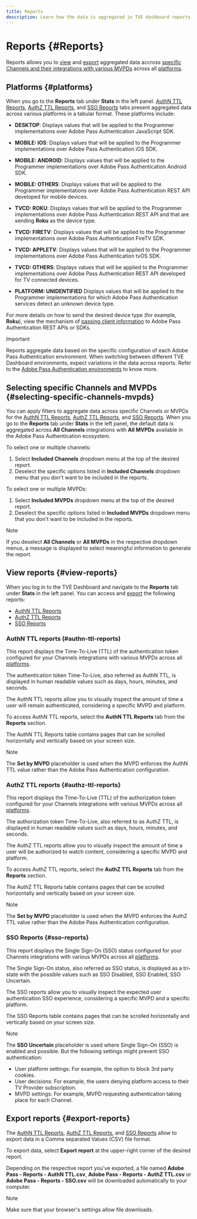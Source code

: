 ```yaml
---
title: Reports
description: Learn how the data is aggregated in TVE dashboard reports.
---
```

# Reports {#Reports}

Reports allows you to [view](#view-reports) and [export](#export-reports) aggregated data accross [specific Channels and their integrations with various MVPDs](#selecting-specific-channels-mvpds) across all [platforms](#platforms).

## Platforms {#platforms}

When you go to the **Reports** tab under **Stats** in the left panel. [AuthN TTL Reports](#authn-ttl-reports), [AuthZ TTL Reports](#authz-ttl-reports), and [SSO Reports](#sso-reports) tabs present aggregated data across various platforms in a tabular format. These platforms include:

* **DESKTOP**: Displays values that will be applied to the Programmer implementations over Adobe Pass Authentication JavaScript SDK.

* **MOBILE: IOS**: Displays values that will be applied to the Programmer implementations over Adobe Pass Authentication iOS SDK.

* **MOBILE: ANDROID**: Displays values that will be applied to the Programmer implementations over Adobe Pass Authentication Android SDK.

* **MOBILE: OTHERS**: Displays values that will be applied to the Programmer implementations over Adobe Pass Authentication REST API developed for mobile devices.

* **TVCD: ROKU**: Displays values that will be applied to the Programmer implementations over Adobe Pass Authentication REST API and that are sending **Roku** as the device type.

* **TVCD: FIRETV**: Displays values that will be applied to the Programmer implementations over Adobe Pass Authentication FireTV SDK.

* **TVCD: APPLETV**: Displays values that will be applied to the Programmer implementations over Adobe Pass Authentication tvOS SDK.

* **TVCD: OTHERS**: Displays values that will be applied to the Programmer implementations over Adobe Pass Authentication REST API developed for TV connected devices.

* **PLATFORM: UNIDENTIFIED** Displays values that will be applied to the Programmer implementations for which Adobe Pass Authentication services detect an unknown device type.

For more details on how to send the desired device type (for example, **Roku**), view the mechanism of [passing client information](/help/authentication/passing-client-information-device-connection-and-application.md) to Adobe Pass Authentication REST APIs or SDKs.

>[!IMPORTANT]
>
>Reports aggregate data based on the specific configuration of each Adobe Pass Authentication environment. When switching between different TVE Dashboard environments, expect variations in the data across reports. Refer to the [Adobe Pass Authentication environments](/help/authentication/tve-dashboard-environments.md) to know more. 

## Selecting specific Channels and MVPDs {#selecting-specific-channels-mvpds} 

You can apply filters to aggregate data across specific Channels or MVPDs for the [AuthN TTL Reports](#authn-ttl-reports), [AuthZ TTL Reports](#authz-ttl-reports), and [SSO Reports](#sso-reports). When you go to the **Reports** tab under **Stats** in the left panel, the default data is aggregated across **All Channels** integrations with **All MVPDs** available in the Adobe Pass Authentication ecosystem.

To select one or multiple channels:

1. Select **Included Channels** dropdown menu at the top of the desired report.
1. Deselect the specific options listed in **Included Channels** dropdown menu that you don't want to be included in the reports.

To select one or multiple MVPDs:

1. Select **Included MVPDs** dropdown menu at the top of the desired report.
1. Deselect the specific options listed in **Included MVPDs** dropdown menu that you don't want to be included in the reports.

>[!NOTE]
>
>If you deselect **All Channels** or **All MVPDs** in the respective dropdown menus, a message is displayed to select meaningful information to generate the report.

## View reports {#view-reports}

When you log in to the TVE Dashboard and navigate to the **Reports** tab under **Stats** in the left panel. You can access and [export](#export-reports) the following reports:

* [AuthN TTL Reports](#authn-ttl-reports)
* [AuthZ TTL Reports](#authz-ttl-reports)
* [SSO Reports](#sso-reports)

### AuthN TTL reports (#authn-ttl-reports)

This report displays the Time-To-Live (TTL) of the authentication token configured for your Channels integrations with various MVPDs across all [platforms](#platforms).

The authentication token Time-To-Live, also referred as AuthN TTL, is displayed in human readable values such as days, hours, minutes, and seconds.

The AuthN TTL reports allow you to visually inspect the amount of time a user will remain authenticated, considering a specific MVPD and platform.

To access AuthN TTL reports, select the **AuthN TTL Reports** tab from the **Reports** section.

The AuthN TTL Reports table contains pages that can be scrolled horizontally and vertically based on your screen size.

>[!NOTE]
>
> The **Set by MVPD** placeholder is used when the MVPD enforces the AuthN TTL value rather than the Adobe Pass Authentication configuration.

### AuthZ TTL reports {#authz-ttl-reports}

This report displays the Time-To-Live (TTL) of the authorization token configured for your Channels integrations with various MVPDs across all [platforms](#platforms).

The authorization token Time-To-Live, also referred to as AuthZ TTL, is displayed in human readable values such as days, hours, minutes, and seconds.

The AuthZ TTL reports allow you to visually inspect the amount of time a user will be authorized to watch content, considering a specific MVPD and platform.

To access AuthZ TTL reports, select the **AuthZ TTL Reports** tab from the **Reports** section.

The AuthZ TTL Reports table contains pages that can be scrolled horizontally and vertically based on your screen size.

>[!NOTE]
>
> The **Set by MVPD** placeholder is used when the MVPD enforces the AuthZ TTL value rather than the Adobe Pass Authentication configuration.

### SSO Reports {#sso-reports}

This report displays the Single Sign-On (SSO) status configured for your Channels integrations with various MVPDs across all [platforms](#platforms).

The Single Sign-On status, also referred as SSO status, is displayed as a tri-state with the possible values such as SSO Disabled, SSO Enabled, SSO Uncertain.

The SSO reports allow you to visually inspect the expected user authentication SSO experience, considering a specific MVPD and a specific platform.

The SSO Reports table contains pages that can be scrolled horizontally and vertically based on your screen size.

>[!NOTE]
>
> The **SSO Uncertain** placeholder is used where Single Sign-On (SSO) is enabled and possible. But the following settings might prevent SSO authentication:
>
> * User platform settings: For example, the option to block 3rd party cookies.
> * User decisions: For example, the users denying platform access to their TV Provider subscription.
> * MVPD settings: For example, MVPD requesting authentication taking place for each Channel.

## Export reports {#export-reports}

The [AuthN TTL Reports](#authn-ttl-reports), [AuthZ TTL Reports](#authz-ttl-reports), and [SSO Reports](#sso-reports) allow to export data in a Comma separated Values (CSV) file format.

To export data, select **Export report** at the upper-right corner of the desired report.
 
Depending on the respective report you've exported, a file named **Adobe Pass - Reports - AuthN TTL.csv**, **Adobe Pass - Reports - AuthZ TTL.csv** or **Adobe Pass - Reports - SSO.csv** will be downloaded automatically to your computer.

>[!NOTE] 
>
> Make sure that your browser's settings allow file downloads.












